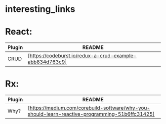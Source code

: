 # interesting_links

# React:

| Plugin | README |
| ------ | ------ |
| CRUD | [https://codeburst.io/redux-a-crud-example-abb834d763c9] |

# Rx:

| Plugin | README |
| ------ | ------ |
| Why? | [https://medium.com/corebuild-software/why-you-should-learn-reactive-programming-51b6ffc31425] |
